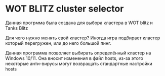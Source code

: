 <h1>WOT BLITZ cluster selector</h1>
<p>Данная прогрмма была создана для выбора кластера в WOT blitz и Tanks Blitz</p>
<p>Для чего нужно менять свой кластер? Иногда игра подбирает кластер который перегружен, или до него большой пинг.</p>
<p>Данная программа позволяет выбирать определённый кластер на Windows 10/11. Она вносит изменения в файл hosts, из-за этого некоторые анти-вирусы могут возвращать стандартные настройки hosts</p>
